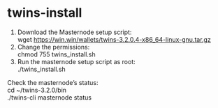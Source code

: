 # twins-install

1. Download the Masternode setup script:  
wget https://win.win/wallets/twins-3.2.0.4-x86_64-linux-gnu.tar.gz
2. Change the permissions:   
chmod 755 twins_install.sh
3. Run the masternode setup script as root:   
./twins_install.sh

Check the masternode’s status:  
cd ~/twins-3.2.0/bin    
./twins-cli masternode status
